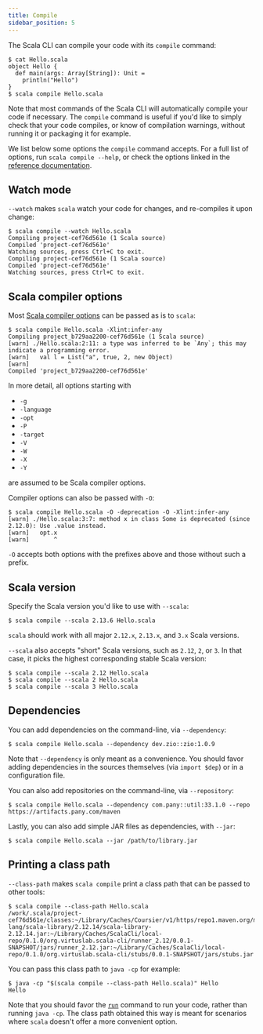 ```yaml
---
title: Compile
sidebar_position: 5
---
```


The Scala CLI can compile your code with its `compile` command:
```text
$ cat Hello.scala
object Hello {
  def main(args: Array[String]): Unit =
    println("Hello")
}
$ scala compile Hello.scala
```

Note that most commands of the Scala CLI will automatically compile your code if necessary.
The `compile` command is useful if you'd like to simply check that your code compiles,
or know of compilation warnings, without running it or packaging it for example.

We list below some options the `compile` command accepts. For a full list of options,
run `scala compile --help`, or check the options linked in the
[reference documentation](./reference/commands.md#compile).

## Watch mode

`--watch` makes `scala` watch your code for changes, and re-compiles it upon change:
```text
$ scala compile --watch Hello.scala
Compiling project-cef76d561e (1 Scala source)
Compiled 'project-cef76d561e'
Watching sources, press Ctrl+C to exit.
Compiling project-cef76d561e (1 Scala source)
Compiled 'project-cef76d561e'
Watching sources, press Ctrl+C to exit.
```

## Scala compiler options

Most [Scala compiler options](https://docs.scala-lang.org/overviews/compiler-options) can be passed as
is to `scala`:
```text
$ scala compile Hello.scala -Xlint:infer-any
Compiling project_b729aa2200-cef76d561e (1 Scala source)
[warn] ./Hello.scala:2:11: a type was inferred to be `Any`; this may indicate a programming error.
[warn]   val l = List("a", true, 2, new Object)
[warn]           ^
Compiled 'project_b729aa2200-cef76d561e'
```

In more detail, all options starting with
- `-g`
- `-language`
- `-opt`
- `-P`
- `-target`
- `-V`
- `-W`
- `-X`
- `-Y`

are assumed to be Scala compiler options.

Compiler options can also be passed with `-O`:
```
$ scala compile Hello.scala -O -deprecation -O -Xlint:infer-any
[warn] ./Hello.scala:3:7: method x in class Some is deprecated (since 2.12.0): Use .value instead.
[warn]   opt.x
[warn]       ^
```

`-O` accepts both options with the prefixes above and those without such a prefix.

## Scala version

Specify the Scala version you'd like to use with `--scala`:
```text
$ scala compile --scala 2.13.6 Hello.scala
```

`scala` should work with all major `2.12.x`, `2.13.x`, and `3.x` Scala versions.

`--scala` also accepts "short" Scala versions, such as `2.12`, `2`, or `3`. In that
case, it picks the highest corresponding stable Scala version:
```text
$ scala compile --scala 2.12 Hello.scala
$ scala compile --scala 2 Hello.scala
$ scala compile --scala 3 Hello.scala
```

## Dependencies

You can add dependencies on the command-line, via `--dependency`:
```text
$ scala compile Hello.scala --dependency dev.zio::zio:1.0.9
```

Note that `--dependency` is only meant as a convenience. You should favor
adding dependencies in the sources themselves (via `import $dep`)
or in a configuration file.

You can also add repositories on the command-line, via `--repository`:
```text
$ scala compile Hello.scala --dependency com.pany::util:33.1.0 --repo https://artifacts.pany.com/maven
```

Lastly, you can also add simple JAR files as dependencies, with `--jar`:
```text
$ scala compile Hello.scala --jar /path/to/library.jar
```

## Printing a class path

`--class-path` makes `scala compile` print a class path that can be passed to other tools:
```text
$ scala compile --class-path Hello.scala
/work/.scala/project-cef76d561e/classes:~/Library/Caches/Coursier/v1/https/repo1.maven.org/maven2/org/scala-lang/scala-library/2.12.14/scala-library-2.12.14.jar:~/Library/Caches/ScalaCli/local-repo/0.1.0/org.virtuslab.scala-cli/runner_2.12/0.0.1-SNAPSHOT/jars/runner_2.12.jar:~/Library/Caches/ScalaCli/local-repo/0.1.0/org.virtuslab.scala-cli/stubs/0.0.1-SNAPSHOT/jars/stubs.jar
```

You can pass this class path to `java -cp` for example:
```text
$ java -cp "$(scala compile --class-path Hello.scala)" Hello
Hello
```

Note that you should favor the [`run`](./run.md) command to run your code, rather than running `java -cp`.
The class path obtained this way is meant for scenarios where `scala` doesn't offer a more
convenient option.
